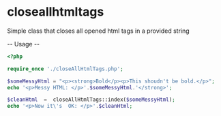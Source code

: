 # closeallhtmltags
Simple class that closes all opened html tags in a provided string

-- Usage --

```php
<?php

require_once './closeAllHtmlTags.php';

$someMessyHtml = "<p><strong>Bold</p><p>This shoudn't be bold.</p>";
echo '<p>Messy HTML: </p>'.$someMessyHtml.'</strong>';

$cleanHtml  =  closeAllHtmlTags::index($someMessyHtml);
echo '<p>Now it\'s  OK: </p>'.$cleanHtml;
```

